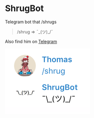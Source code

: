 # ShrugBot
Telegram bot that /shrugs

> /shrug
=> ¯\_(ツ)_/¯

Also find him on [Telegram](http://telegram.me/the_shrug_bot)

![](demo.png)
